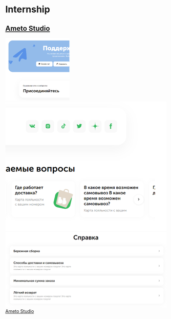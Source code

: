 # Internship
## <a href="https://17clouds.github.io/Internship/ameton_studio/"> Ameto Studio </a>
<img src="https://github.com/17clouds/Internship/blob/1220df01950db2af790fcca554a4f5d43327611c/ameton_studio/readme_img/1.png" width="200">
<img src="https://github.com/17clouds/Internship/blob/1220df01950db2af790fcca554a4f5d43327611c/ameton_studio/readme_img/2.png">
<img src="https://github.com/17clouds/Internship/blob/1220df01950db2af790fcca554a4f5d43327611c/ameton_studio/readme_img/3.png">
<a href="https://17clouds.github.io/Internship/ameton_studio/"> Ameto Studio </a>
